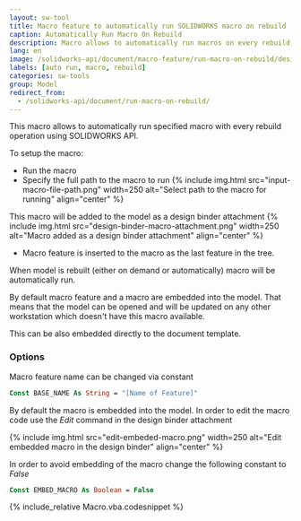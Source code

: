 ```yaml
---
layout: sw-tool
title: Macro feature to automatically run SOLIDWORKS macro on rebuild
caption: Automatically Run Macro On Rebuild
description: Macro allows to automatically run macros on every rebuild using the macro feature and designed binder attachment with SOLIDWORKS API
lang: en
image: /solidworks-api/document/macro-feature/run-macro-on-rebuild/design-binder-macro-attachment.png
labels: [auto run, macro, rebuild]
categories: sw-tools
group: Model
redirect_from:
  - /solidworks-api/document/run-macro-on-rebuild/
---
```

This macro allows to automatically run specified macro with every rebuild operation using SOLIDWORKS API.

To setup the macro:

* Run the macro
* Specify the full path to the macro to run
{% include img.html src="input-macro-file-path.png" width=250 alt="Select path to the macro for running" align="center" %}

This macro will be added to the model as a design binder attachment
{% include img.html src="design-binder-macro-attachment.png" width=250 alt="Macro added as a design binder attachment" align="center" %}
* Macro feature is inserted to the macro as the last feature in the tree.

When model is rebuilt (either on demand or automatically) macro will be automatically run.

By default macro feature and a macro are embedded into the model. That means that the model can be opened and will be updated on any other workstation which doesn't have this macro available.

This can be also embedded directly to the document template.

### Options
Macro feature name can be changed via constant

~~~ vb
Const BASE_NAME As String = "[Name of Feature]"
~~~

By default the macro is embedded into the model. In order to edit the macro code use the *Edit* command in the design binder attachment

{% include img.html src="edit-embeded-macro.png" width=250 alt="Edit embedded macro in the design binder" align="center" %}

In order to avoid embedding of the macro change the following constant to *False*

~~~ vb
Const EMBED_MACRO As Boolean = False
~~~

{% include_relative Macro.vba.codesnippet %}
